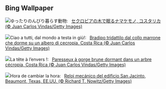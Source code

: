 ## Bing Wallpaper
![](https://www.bing.com/th?id=OHR.SleepySloth_JA-JP5634281010_UHD.jpg&w=1000)ゆったりのんびり暮らす動物:&nbsp;&ensp;[セクロピアの木で眠るナマケモノ, コスタリカ (© Juan Carlos Vindas/Getty Images)](https://www.bing.com/th?id=OHR.SleepySloth_JA-JP5634281010_UHD.jpg)
<br><br/>
![](https://www.bing.com/th?id=OHR.SleepySloth_IT-IT7892909153_UHD.jpg&w=1000)Ciao a tutti, dal mondo a testa in giù!:&nbsp;&ensp;[Bradipo tridattilo dal collo marrone che dorme su un albero di cecropia, Costa Rica (© Juan Carlos Vindas/Getty Images)](https://www.bing.com/th?id=OHR.SleepySloth_IT-IT7892909153_UHD.jpg)
<br><br/>
![](https://www.bing.com/th?id=OHR.SleepySloth_FR-FR0657179763_UHD.jpg&w=1000)La tête à l’envers !:&nbsp;&ensp;[Paresseux à gorge brune dormant dans un arbre cécropia, Costa Rica (© Juan Carlos Vindas/Getty Images)](https://www.bing.com/th?id=OHR.SleepySloth_FR-FR0657179763_UHD.jpg)
<br><br/>
![](https://www.bing.com/th?id=OHR.BeaumontClock_ES-ES6311174961_UHD.jpg&w=1000)Hora de cambiar la hora:&nbsp;&ensp;[Reloj mecánico del edificio San Jacinto, Beaumont, Texas, EE.UU. (© Richard T. Nowitz/Getty Images)](https://www.bing.com/th?id=OHR.BeaumontClock_ES-ES6311174961_UHD.jpg)
<br><br/>
